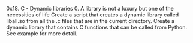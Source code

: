 0x18. C - Dynamic libraries
0. A library is not a luxury but one of the necessities of life
Create a script that creates a dynamic library called liball.so from all the .c files that are in the current directory.
Create a dynamic library that contains C functions that can be called from Python. See example for more detail.
